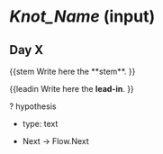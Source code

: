 # _Knot_Name_ (input)

<h2>Day X</h2>
{{stem
Write here the **stem**.
}}

{{leadin
Write here the **lead-in**.
}}

? hypothesis
  * type: text

* Next -> Flow.Next
